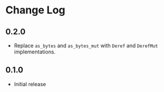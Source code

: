 # Change Log

## 0.2.0

- Replace `as_bytes` and `as_bytes_mut` with `Deref` and `DerefMut` implementations.

## 0.1.0

- Initial release
